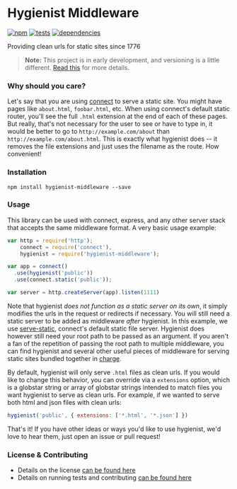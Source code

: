 # Hygienist Middleware

[![npm](http://img.shields.io/npm/v/hygienist-middleware.svg?style=flat)](https://badge.fury.io/js/hygienist-middleware) [![tests](http://img.shields.io/travis/carrot/hygienist-middleware/master.svg?style=flat)](https://travis-ci.org/carrot/hygienist-middleware) [![dependencies](http://img.shields.io/gemnasium/carrot/hygienist-middleware.svg?style=flat)](https://david-dm.org/carrot/hygienist-middleware)

Providing clean urls for static sites since 1776

> **Note:** This project is in early development, and versioning is a little different. [Read this](http://markup.im/#q4_cRZ1Q) for more details.

### Why should you care?

Let's say that you are using [connect](https://github.com/senchalabs/connect) to serve a static site. You might have pages like `about.html`, `foobar.html`, etc. When using connect's default static router, you'll see the full `.html` extension at the end of each of these pages. But really, that's not necessary for the user to see or have to type in, it would be better to go to `http://example.com/about` than `http://example.com/about.html`. This is exactly what hygienist does -- it removes the file extensions and just uses the filename as the route. How convenient!

### Installation

`npm install hygienist-middleware --save`

### Usage

This library can be used with connect, express, and any other server stack that accepts the same middleware format. A very basic usage example:

```js
var http = require('http');
    connect = require('connect'),
    hygienist = require('hygienist-middleware');

var app = connect()
  .use(hygienist('public'))
  .use(connect.static('public'));

var server = http.createServer(app).listen(1111)
```

Note that hygienist *does not function as a static server on its own*, it simply modifies the urls in the request or redirects if necessary. You will still need a static server to be added as middleware *after* hygienist. In this example, we use [serve-static](https://github.com/expressjs/serve-static), connect's default static file server. Hygienist does however still need your root path to be passed as an argument. If you aren't a fan of the repetition of passing the root path to multiple middleware, you can find hygienist and several other useful pieces of middleware for serving static sites bundled together in [charge](#).

By default, hygienist will only serve `.html` files as clean urls. If you would like to change this behavior, you can override via a `extensions` option, which is a globstar string or array of globstar strings intended to match files you want hygienist to serve as clean urls. For example, if we wanted to serve both html and json files with clean urls:

```js
hygienist('public', { extensions: ['*.html', '*.json'] })
```

That's it! If you have other ideas or ways you'd like to use hygienist, we'd love to hear them, just open an issue or pull request!

### License & Contributing

- Details on the license [can be found here](LICENSE.md)
- Details on running tests and contributing [can be found here](contributing.md)

